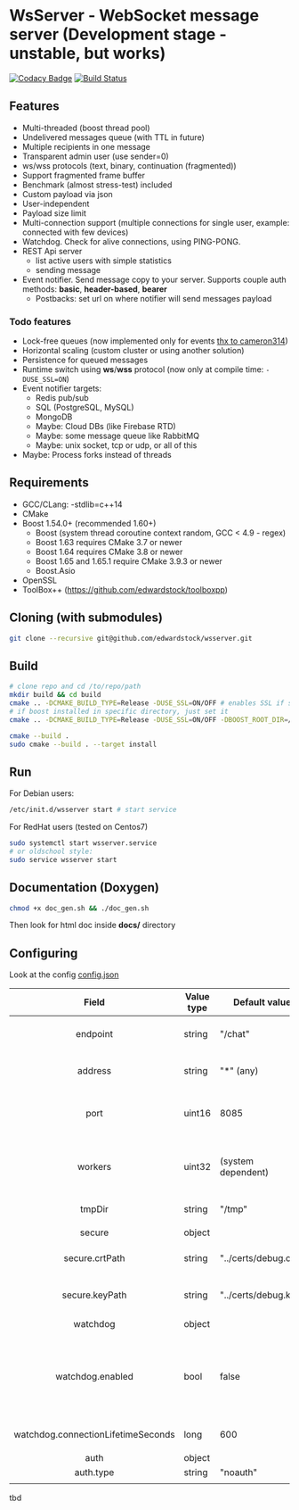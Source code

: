# WsServer - WebSocket message server (Development stage - unstable, but works)
[![Codacy Badge](https://api.codacy.com/project/badge/Grade/274ad89f657b4c0695568ec42f7f39bb)](https://www.codacy.com/app/edwardstock/wsserver?utm_source=github.com&amp;utm_medium=referral&amp;utm_content=edwardstock/wsserver&amp;utm_campaign=Badge_Grade)
[![Build Status](https://travis-ci.org/edwardstock/wsserver.svg?branch=master)](https://travis-ci.org/edwardstock/wsserver)

## Features
* Multi-threaded (boost thread pool)
* Undelivered messages queue (with TTL in future)
* Multiple recipients in one message
* Transparent admin user (use sender=0)
* ws/wss protocols (text, binary, continuation (fragmented)) 
* Support fragmented frame buffer
* Benchmark (almost stress-test) included
* Custom payload via json
* User-independent
* Payload size limit
* Multi-connection support (multiple connections for single user, example: connected with few devices)
* Watchdog. Check for alive connections, using PING-PONG.
* REST Api server
	* list active users with simple statistics
	* sending message
* Event notifier. Send message copy to your server. Supports couple auth methods: **basic**, **header-based**, **bearer**
	* Postbacks: set url on where notifier will send messages payload
	
### Todo features
* Lock-free queues (now implemented only for events [thx to cameron314](https://github.com/cameron314/concurrentqueue))
* Horizontal scaling (custom cluster or using another solution)
* Persistence for queued messages
* Runtime switch using **ws**/**wss** protocol (now only at compile time: `-DUSE_SSL=ON`)
* Event notifier targets:
	* Redis pub/sub
	* SQL (PostgreSQL, MySQL)
	* MongoDB
	* Maybe: Cloud DBs (like Firebase RTD)
	* Maybe: some message queue like RabbitMQ
	* Maybe: unix socket, tcp or udp, or all of this
* Maybe: Process forks instead of threads

 

## Requirements
* GCC/CLang: -stdlib=c++14
* CMake
* Boost 1.54.0+ (recommended 1.60+)
	* Boost (system thread coroutine context random, GCC < 4.9 - regex)
	* Boost 1.63 requires CMake 3.7 or newer
	* Boost 1.64 requires CMake 3.8 or newer
	* Boost 1.65 and 1.65.1 require CMake 3.9.3 or newer
	* Boost.Asio
* OpenSSL
* ToolBox++ (https://github.com/edwardstock/toolboxpp) 
 
 
## Cloning (with submodules)
```bash
git clone --recursive git@github.com/edwardstock/wsserver.git
```
 
## Build
```bash
# clone repo and cd /to/repo/path
mkdir build && cd build
cmake .. -DCMAKE_BUILD_TYPE=Release -DUSE_SSL=ON/OFF # enables SSL if set ON, default - OFF
# if boost installed in specific directory, just set it
cmake .. -DCMAKE_BUILD_TYPE=Release -DUSE_SSL=ON/OFF -DBOOST_ROOT_DIR=/opt/myboost/x.x.x

cmake --build .
sudo cmake --build . --target install
```

## Run
For Debian users:
```bash
/etc/init.d/wsserver start # start service
```

For RedHat users (tested on Centos7)
```bash
sudo systemctl start wsserver.service
# or oldschool style:
sudo service wsserver start
```

## Documentation (Doxygen)
```bash
chmod +x doc_gen.sh && ./doc_gen.sh
```

Then look for html doc inside **docs/** directory

## Configuring

Look at the config [config.json](https://github.com/edwardstock/wsserver/blob/master/bin/config.json)

|                Field               | Value type | Default value        | Description                                                                                                                                                                                                                                                                |   |   |
|:----------------------------------:|------------|----------------------|----------------------------------------------------------------------------------------------------------------------------------------------------------------------------------------------------------------------------------------------------------------------------|---|---|
| endpoint                           | string     | "/chat"              | Target websocket endpoint. Finally, address will loks like: ws://myserver/myendpoint                                                                                                                                                                                       |   |   |
| address                            | string     | "*" (any)            | Server address. Leave asterisk (*) for apply any address, or set your server IP-address                                                                                                                                                                                    |   |   |
| port                               | uint16     | 8085                 | Server incoming port. By default, is 8085. Don't forget to add rule for your **iptables** of **firewalld** rule: *8085/tcp*                                                                                                                                                |   |   |
| workers                            | uint32     | (system dependent)   | Number of threads for incoming connections. Recommended value - processor cores number. If wsserver can't determine number of cores, will set value to: 2                                                                                                                  |   |   |
| tmpDir                             | string     | "/tmp"               | Temporary dir. Reserved, not used now.                                                                                                                                                                                                                                     |   |   |
|                                    |            |                      |                                                                                                                                                                                                                                                                            |   |   |
| secure                             | object     |                      |                                                                                                                                                                                                                                                                            |   |   |
| secure.crtPath                     | string     | "../certs/debug.crt" | If server compiled with `-DUSE_SSL`, you must pass SSL cerificate file path.                                                                                                                                                                                               |   |   |
| secure.keyPath                     | string     | "../certs/debug.key" | If server compiled with `-DUSE_SSL`, you must pass SSL private key file path.                                                                                                                                                                                              |   |   |
|                                    |            |                      |                                                                                                                                                                                                                                                                            |   |   |
| watchdog                           | object     |                      |                                                                                                                                                                                                                                                                            |   |   |
| watchdog.enabled                   | bool       | false                | Enables watchdog. Server will send every ~1 minute PING requests to clients, if they will not respond PONG or detected dangling connection, it will disconnected. Other case, if connection is unused `watchdog.connectionLifetimeSeconds` seconds, will disconnected too. |   |   |
| watchdog.connectionLifetimeSeconds | long       | 600                  | Lifetime for inactive connection. Default: 10 minutes (600 seconds)                                                                                                                                                                                                        |   |   |
|                                    |            |                      |                                                                                                                                                                                                                                                                            |   |   |
| auth                               | object     |                      |                                                                                                                                                                                                                                                                            |   |   |
| auth.type                          | string     | "noauth"             |                                                                                                                                                                                                                                                                            |   |   |
|                                    |            |                      |                                                                                                                                                                                                                                                                            |   |   |

tbd